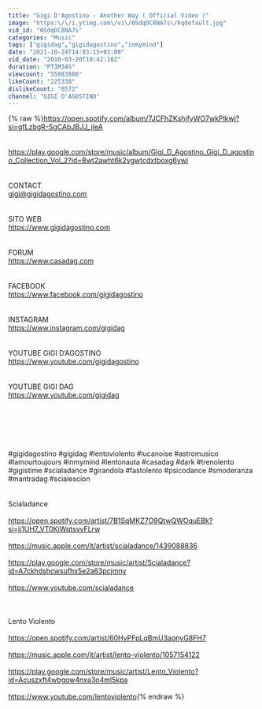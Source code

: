 ```yaml
---
title: "Gigi D'Agostino - Another Way ( Official Video )"
image: "https:\/\/i.ytimg.com\/vi\/0SdqOC8NA7s\/hqdefault.jpg"
vid_id: "0SdqOC8NA7s"
categories: "Music"
tags: ["gigidag","gigidagostino","inmymind"]
date: "2021-10-24T14:03:15+03:00"
vid_date: "2010-03-20T10:42:18Z"
duration: "PT3M34S"
viewcount: "55883866"
likeCount: "225338"
dislikeCount: "8572"
channel: "GIGI D'AGOSTINO"
---
```

{% raw %}<a rel="nofollow" target="blank" href="https://open.spotify.com/album/7JCFhZKshjfyWO7wkPlkwj?si=gfLzbgR-SgCAbJBJJ_jIeA">https://open.spotify.com/album/7JCFhZKshjfyWO7wkPlkwj?si=gfLzbgR-SgCAbJBJJ_jIeA</a><br /><br /><br /><a rel="nofollow" target="blank" href="https://play.google.com/store/music/album/Gigi_D_Agostino_Gigi_D_agostino_Collection_Vol_2?id=Bwt2awht6k2vgwtcdxtboxg6ywi">https://play.google.com/store/music/album/Gigi_D_Agostino_Gigi_D_agostino_Collection_Vol_2?id=Bwt2awht6k2vgwtcdxtboxg6ywi</a><br /><br /><br />CONTACT<br />gigi@gigidagostino.com<br /><br /><br />SITO WEB<br /><a rel="nofollow" target="blank" href="https://www.gigidagostino.com">https://www.gigidagostino.com</a><br /><br /><br />FORUM<br /><a rel="nofollow" target="blank" href="https://www.casadag.com">https://www.casadag.com</a><br /><br /><br />FACEBOOK<br /><a rel="nofollow" target="blank" href="https://www.facebook.com/gigidagostino">https://www.facebook.com/gigidagostino</a><br /><br /><br />INSTAGRAM<br /><a rel="nofollow" target="blank" href="https://www.instagram.com/gigidag">https://www.instagram.com/gigidag</a><br /><br /><br />YOUTUBE GIGI D’AGOSTINO<br /><a rel="nofollow" target="blank" href="https://www.youtube.com/gigidagostino">https://www.youtube.com/gigidagostino</a><br /><br /><br />YOUTUBE GIGI DAG<br /><a rel="nofollow" target="blank" href="https://www.youtube.com/gigidag">https://www.youtube.com/gigidag</a><br /><br /><br /><br /><br /><br /><br />#gigidagostino  #gigidag  #lentoviolento  #lucanoise  #astromusico  #lamourtoujours  #inmymind  #lentonauta  #casadag  #dark  #trenolento  #gigistime #scialadance #girandola #fastolento #psicodance #smoderanza  #mantradag  #scialescion<br /><br /><br />Scialadance<br /><br /><a rel="nofollow" target="blank" href="https://open.spotify.com/artist/7B1SqMKZ7O9QtwQWOquEBk?si=jj1UH7_VT0KiWqtsvvFLrw">https://open.spotify.com/artist/7B1SqMKZ7O9QtwQWOquEBk?si=jj1UH7_VT0KiWqtsvvFLrw</a><br /><br /><a rel="nofollow" target="blank" href="https://music.apple.com/it/artist/scialadance/1439088836">https://music.apple.com/it/artist/scialadance/1439088836</a><br /><br /><a rel="nofollow" target="blank" href="https://play.google.com/store/music/artist/Scialadance?id=A7ckhdshcwsufhx5e2a63pcjmny">https://play.google.com/store/music/artist/Scialadance?id=A7ckhdshcwsufhx5e2a63pcjmny</a><br /><br /><a rel="nofollow" target="blank" href="https://www.youtube.com/scialadance">https://www.youtube.com/scialadance</a><br /><br /><br /><br />Lento Violento<br /><br /><a rel="nofollow" target="blank" href="https://open.spotify.com/artist/60HyPFpLqBmU3aqnyG8FH7">https://open.spotify.com/artist/60HyPFpLqBmU3aqnyG8FH7</a><br /><br /><a rel="nofollow" target="blank" href="https://music.apple.com/it/artist/lento-violento/1057154122">https://music.apple.com/it/artist/lento-violento/1057154122</a><br /><br /><a rel="nofollow" target="blank" href="https://play.google.com/store/music/artist/Lento_Violento?id=Acuszxft4wbgow4nxa3o4ml5kpa">https://play.google.com/store/music/artist/Lento_Violento?id=Acuszxft4wbgow4nxa3o4ml5kpa</a><br /><br /><a rel="nofollow" target="blank" href="https://www.youtube.com/lentoviolento">https://www.youtube.com/lentoviolento</a>{% endraw %}
